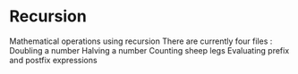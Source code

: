 # Recursion
Mathematical operations using recursion
There are currently four files :
  Doubling a number
  Halving a number
  Counting sheep legs
  Evaluating prefix and postfix expressions
